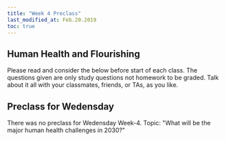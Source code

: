 ```yaml
---
title: "Week 4 Preclass"
last_modified_at: Feb.20.2019
toc: true
---
```


## Human Health and Flourishing

Please read and consider the below before start of each class.
The questions given are only study questions not homework to be graded.
Talk about it all with your classmates, friends, or TAs, as you like.




## Preclass for Wedensday 

There was no preclass for Wedensday Week-4. 
Topic: "What will be the major human health challenges in 2030?"

